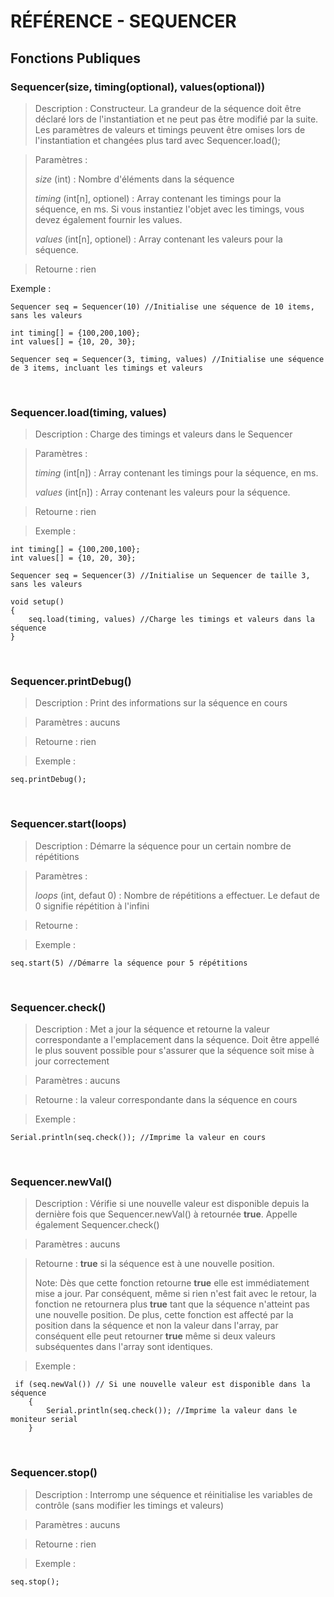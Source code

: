 # RÉFÉRENCE - SEQUENCER

## Fonctions Publiques

### Sequencer(size, timing(optional), values(optional))

> Description : Constructeur. La grandeur de la séquence doit être déclaré lors de l'instantiation et ne peut pas être modifié par la suite. Les paramètres de valeurs et timings peuvent être omises lors de l'instantiation et changées plus tard avec Sequencer.load();

> Paramètres :
>
> _size_ (int) : Nombre d'éléments dans la séquence
>
> _timing_ (int[n], optionel) : Array contenant les timings pour la séquence, en ms. Si vous instantiez l'objet avec les timings, vous devez également fournir les values.
>
> _values_ (int[n], optionel) : Array contenant les valeurs pour la séquence.

> Retourne : rien

Exemple :

```
Sequencer seq = Sequencer(10) //Initialise une séquence de 10 items, sans les valeurs
```

```
int timing[] = {100,200,100};
int values[] = {10, 20, 30};

Sequencer seq = Sequencer(3, timing, values) //Initialise une séquence de 3 items, incluant les timings et valeurs
```

</br>

### Sequencer.load(timing, values)

> Description : Charge des timings et valeurs dans le
> Sequencer

> Paramètres :
>
> _timing_ (int[n]) : Array contenant les timings pour la séquence, en ms.
>
> _values_ (int[n]) : Array contenant les valeurs pour la séquence.

> Retourne : rien

> Exemple :

```
int timing[] = {100,200,100};
int values[] = {10, 20, 30};

Sequencer seq = Sequencer(3) //Initialise un Sequencer de taille 3, sans les valeurs

void setup()
{
    seq.load(timing, values) //Charge les timings et valeurs dans la séquence
}
```

</br>

### Sequencer.printDebug()

> Description : Print des informations sur la séquence en cours

> Paramètres : aucuns

> Retourne : rien

> Exemple :

```
seq.printDebug();
```

</br>

### Sequencer.start(loops)

> Description : Démarre la séquence pour un certain nombre de répétitions

> Paramètres :
>
> _loops_ (int, defaut 0) : Nombre de répétitions a effectuer. Le defaut de 0 signifie répétition à l'infini

> Retourne :

> Exemple :

```
seq.start(5) //Démarre la séquence pour 5 répétitions
```

</br>

### Sequencer.check()

> Description : Met a jour la séquence et retourne la valeur correspondante a l'emplacement dans la séquence. Doit être appellé le plus souvent possible pour s'assurer que la séquence soit mise à jour correctement

> Paramètres : aucuns

> Retourne : la valeur correspondante dans la séquence en cours

> Exemple :

```
Serial.println(seq.check()); //Imprime la valeur en cours
```

</br>

### Sequencer.newVal()

> Description : Vérifie si une nouvelle valeur est disponible depuis la dernière fois que Sequencer.newVal() à retournée **true**. Appelle également Sequencer.check()

> Paramètres : aucuns

> Retourne : **true** si la séquence est à une nouvelle position.
>
> Note: Dès que cette fonction retourne **true** elle est immédiatement mise a jour. Par conséquent, même si rien n'est fait avec le retour, la fonction ne retournera plus **true** tant que la séquence n'atteint pas une nouvelle position. De plus, cette fonction est affecté par la position dans la séquence et non la valeur dans l'array, par conséquent elle peut retourner **true** même si deux valeurs subséquentes dans l'array sont identiques.

> Exemple :

```
 if (seq.newVal()) // Si une nouvelle valeur est disponible dans la séquence
    {
        Serial.println(seq.check()); //Imprime la valeur dans le moniteur serial
    }
```

</br>

### Sequencer.stop()

> Description : Interromp une séquence et réinitialise les variables de contrôle (sans modifier les timings et valeurs)

> Paramètres : aucuns

> Retourne : rien

> Exemple :

```
seq.stop();
```
